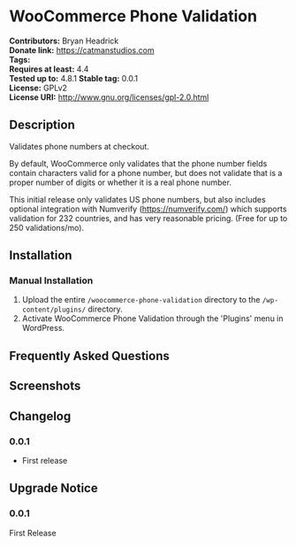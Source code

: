 # WooCommerce Phone Validation #
**Contributors:**      Bryan Headrick  
**Donate link:**       https://catmanstudios.com  
**Tags:**  
**Requires at least:** 4.4  
**Tested up to:**      4.8.1 
**Stable tag:**        0.0.1  
**License:**           GPLv2  
**License URI:**       http://www.gnu.org/licenses/gpl-2.0.html  

## Description ##

Validates phone numbers at checkout. 

By default, WooCommerce only validates that the phone number fields contain characters valid for a phone number, 
but does not validate that is a proper number of digits or whether it is a real phone number. 

This initial release only validates US phone numbers, but also includes optional integration with Numverify (https://numverify.com/) which supports validation for 232 countries, and has very reasonable pricing. (Free for up to 250 validations/mo).  

## Installation ##

### Manual Installation ###

1. Upload the entire `/woocommerce-phone-validation` directory to the `/wp-content/plugins/` directory.
2. Activate WooCommerce Phone Validation through the 'Plugins' menu in WordPress.

## Frequently Asked Questions ##


## Screenshots ##


## Changelog ##

### 0.0.1 ###
* First release

## Upgrade Notice ##

### 0.0.1 ###
First Release
